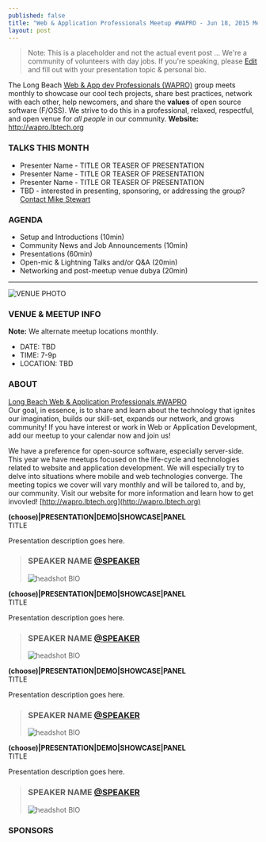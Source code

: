 ```yaml
---
published: false
title: "Web & Application Professionals Meetup #WAPRO - Jun 18, 2015 Meetup"
layout: post
---
```


> Note: This is a placeholder and not the actual event post ... We're a community of volunteers with day jobs. 	 If you're speaking, please [Edit](https://github.com/lbtech/lbtech.github.io/blob/master/_posts/2015-06-18-Meetup-Jun.md) and fill out with your presentation topic & personal bio.

The Long Beach [Web & App dev Professionals (WAPRO)](http://wapro.lbtech.org) group meets monthly to showcase our cool tech projects, share best practices, network with each other, help newcomers, and share the **values** of open source software (F/OSS).  We strive to do this in a professional, relaxed, respectful, and open venue for _all people_ in our community.  **Website:** http://wapro.lbtech.org


### TALKS THIS MONTH  
- Presenter Name - TITLE OR TEASER OF PRESENTATION  
- Presenter Name - TITLE OR TEASER OF PRESENTATION  
- Presenter Name - TITLE OR TEASER OF PRESENTATION  
- TBD - interested in presenting, sponsoring, or addressing the group?  [Contact Mike Stewart](/about)  


### AGENDA  
- Setup and Introductions (10min)  
- Community News and Job Announcements (10min)  
- Presentations (60min)  
- Open-mic & Lightning Talks and/or Q&A (20min)  
- Networking and post-meetup venue dubya (20min)  


--------


![VENUE PHOTO]()  


### VENUE & MEETUP INFO  
**Note:** We alternate meetup locations monthly.  
- DATE:  TBD  
- TIME: 7-9p  
- LOCATION:  TBD  


### ABOUT  
[Long Beach Web & Application Professionals #WAPRO](http://wapro.lbtech.org)  
Our goal, in essence, is to share and learn about the technology that ignites our imagination, builds our skill-set, expands our network, and grows community!  If you have interest or work in Web or Application Development, add our meetup to your calendar now and join us!

We have a preference for open-source software, especially server-side.  This year we have meetups focused on the life-cycle and technologies related to website and application development.  We will especially try to delve into situations where mobile and web technologies converge.  The meeting topics we cover will vary monthly and will be tailored to, and by, our community.  Visit our website for more information and learn how to get invovled!  [http://wapro.lbtech.org](http://wapro.lbtech.org)

**(choose)|PRESENTATION|DEMO|SHOWCASE|PANEL**  
TITLE  

Presentation description goes here.  

> ### SPEAKER NAME [@SPEAKER](TWITTER)  
> <img src="/images/people/FOO.JPG" alt="headshot" class="headshot">
> BIO  

**(choose)|PRESENTATION|DEMO|SHOWCASE|PANEL**  
TITLE  

Presentation description goes here.  

> ### SPEAKER NAME [@SPEAKER](TWITTER)  
> <img src="/images/people/FOO.JPG" alt="headshot" class="headshot">
> BIO  

**(choose)|PRESENTATION|DEMO|SHOWCASE|PANEL**  
TITLE  

Presentation description goes here.  

> ### SPEAKER NAME [@SPEAKER](TWITTER)  
> <img src="/images/people/FOO.JPG" alt="headshot" class="headshot">
> BIO  

**(choose)|PRESENTATION|DEMO|SHOWCASE|PANEL**  
TITLE  

Presentation description goes here.  

> ### SPEAKER NAME [@SPEAKER](TWITTER)  
> <img src="/images/people/FOO.JPG" alt="headshot" class="headshot">
> BIO  




### SPONSORS  
